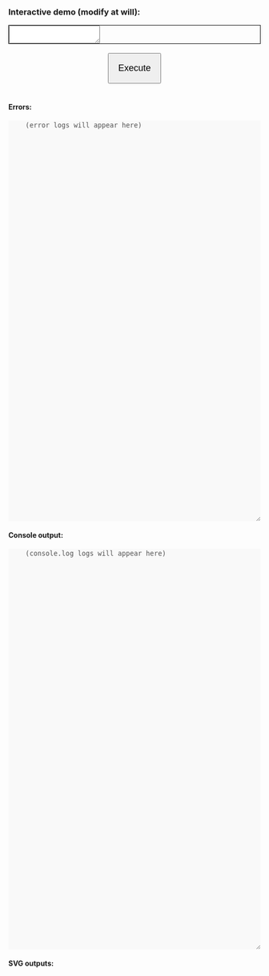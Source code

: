 <script src="https://cdn.jsdelivr.net/npm/ndarray-js@1.0.0/dist/index.js"></script>
<script src="https://d3js.org/d3.v7.min.js"></script>
<script src="https://cdn.jsdelivr.net/npm/@observablehq/plot@0.6/dist/plot.umd.min.js"></script>
<script src="https://code.jquery.com/jquery-3.6.0.min.js"></script>
<link rel="stylesheet" href="https://cdnjs.cloudflare.com/ajax/libs/codemirror/5.62.0/codemirror.min.css">
<script src="https://cdnjs.cloudflare.com/ajax/libs/codemirror/5.62.0/codemirror.min.js"></script>
<script src="https://cdnjs.cloudflare.com/ajax/libs/codemirror/5.62.0/mode/javascript/javascript.min.js"></script>
<script>
  var __console_log = console.log;
  var __log_elem = null;
  console.log = function(...args){
    __console_log(...args);
    if (__log_elem !== null) {
      ;$(__log_elem).append(args.join(' ') + '\n');
    }
  }
</script>
<style>
  .hbox {
    display: flex;
    flex-direction: row;
    justify-content: space-between;
  }
  .vbox {
    display: flex;
    flex-direction: column;
    justify-content: space-between;
  }
  svg-outputs{
    display: flex;
    flex-direction: row;
    flex-wrap: wrap;
    font-family: 'Courier New', Courier, monospace;
  }
  .justify-start {
    justify-content: flex-start;
  }
</style>
<div class="vbox" style="width:100%">
<!-- 
<h3>Header:</h3>
<div style="border: solid 1px black; height: fit-content;">
  <textarea id="codeHeader" disabled="true" style="width: 90vw; height:6.5em"></textarea>
  <script>
    (()=>{
      let scripts = [
        "https://d3js.org/d3.v7.min.js",
        "https://cdn.jsdelivr.net/npm/@observablehq/plot@0.6/dist/plot.umd.min.js",
        "https://cdn.jsdelivr.net/npm/ndarray-js@1.0.0/dist/index.js",
      ].map(s=>'<' + 'script src="' + s + '"' + '>'+'<'+'/'+'script'+'>').join('\n');
      ;$('#codeHeader').text(scripts);
    })();
  </script>
</div> -->
<h3>Interactive demo (modify at will):</h3>
<div style="border: solid 1px black; height: fit-content;">
<textarea id="codeInput" style="height: fit-content !important;">
  </textarea>
  <script>
    (()=>{
      ;$('#codeInput').text(`
// Part 1: data creation
// (ENTER)
var XY = np.random.randn([5000, 2])
var norm = np.norm(XY, { axis: -1, keepdims: true });
console.log(np.allclose(norm, XY.pow(2).sum(-1).index('...', 'None').pow(0.5)));
var XY_unit = XY.op('/', norm);
var angle = 45; // <-- rotate me
var group = np.atan2(XY.index(':', 1), XY.index(':', 0)).multiply(180/np.pi).add(90-angle).abs().greater(90);
// (ENTER)
console.log(\`\\nFirst five points:\\n\${XY.index(\`0:5\`)}\`);
console.log(\`\\nNorm of the first five points (before and after):\`);
console.log(np.stack([norm.index(':', 0), XY_unit.norm(-1)], -1).index(\`0:5\`));
// (ENTER)
// Part 2: plots
var svg = Plot.plot({
grid: true,
color: {scheme: "Observable10"},
aspectRatio: 1, // undefined,
marks: [
  Plot.dot(XY.tolist().map(([x,y],i)=>({x, y, group:group.index(i)})), {x: "x", y: "y", r:1, stroke:"group"}),
  Plot.dot(XY_unit.tolist().map(([x,y])=>({x, y})), {x: "x", y: "y", r:1, fill:"#b36969"}),
]
});
document.querySelector('#svg-outputs').append(svg);
// (ENTER)
var svg = Plot.plot({
grid: true,
color: {scheme: "Observable10"},
marks: [
  Plot.rectY(XY.tolist().map(([x,y], i)=>({x, y, group:group.index(i)})), Plot.binX({y2: "count"}, {x: "x", fill:"group", mixBlendMode: "screen"})),
]
});
document.querySelector('#svg-outputs').append(svg);
// (ENTER)
var x = np.linspace(-5, 5, 500)
// alt: var y = np.exp(x.pow(2).negative().divide(2)).multiply(x.shape[0]/np.sqrt(2*np.pi));
var y = np\`np.exp(-\${x}**2 / 2) * \${x.shape[0]/np.sqrt(2*np.pi)}\`;
// (ENTER)
var svg = Plot.plot({
grid: true,
color: {scheme: "Observable10"},
marks: [
  Plot.rectY(XY.tolist().map(([x,y], i)=>({x, y, group:group.index(i)})), Plot.binX({y: "count"}, {x: "x", fill:"group", mixBlendMode: "screen"})),
  Plot.dot(np.stack([x, y], axis=-1).tolist().map(([x,y], i)=>({x, y})), {x: "x", y: "y", r:1}),
]
});
document.querySelector('#svg-outputs').append(svg);`.replace(new RegExp('// \\(ENTER\\)', 'g'), ''));
})()
    </script>
</div>
<div class="hbox" style="width:100%">
  <div></div>
  <button id="execute-button" style="padding:1em; margin:1em; font-size: large;">Execute</button>
  <div></div>
</div>
</div>
</div>
<div class="vbox justify-start">
<div class="vbox">
  <h4>Errors:</h4>
  <textarea disabled="true" id="stderr" cols="50" style="border:none; min-height: 20vh;">
    (error logs will appear here)
  </textarea>
</div>
<div class="vbox">
  <h4>Console output:</h4>
  <textarea disabled="true" id="stdout" cols="50" style="border:none; min-height: 20vh;">
    (console.log logs will appear here)
  </textarea>
  <h4>SVG outputs:</h4>
  <div id="svg-outputs">
  </div>
</div>
</div>
<script>
  ;$('#stderr').parent().hide();
  ;$('#stdout').parent().hide();
  var codeInput = document.getElementById("codeInput");
  var codeEditor = CodeMirror.fromTextArea(codeInput, {
    mode: "javascript",
    lineNumbers: true,
    theme: "default",
    autoCloseBrackets: true,
    matchBrackets: true,
    height: '60vh', 
  });
  ;
  (()=>{
    let first=true;
    ;$('#execute-button').on('click', ()=>{
      var code = codeEditor.getValue();
      ;$('#stdout').parent().show();
      ;$('#svg-outputs').html('');
      ;$('#stdout').html('');
      ;$('#stderr').html('');
      ;$('#stderr').parent().hide();
      ;$('#stderr').parent().hide();
      __log_elem = $('#stdout');
      try{
        eval(code);
      } catch(e){
        ;$('#stderr').parent().show();
        ;$('#stderr').append(e.stack)
        ;$('#stderr').append('Press F12 for more details')
        throw e;
      }
      if(first){
      window.scrollBy({
        top: 500,
        behavior: 'smooth' // Smooth scrolling animation
      });
      }
      first=false;
    });
  })();
</script>